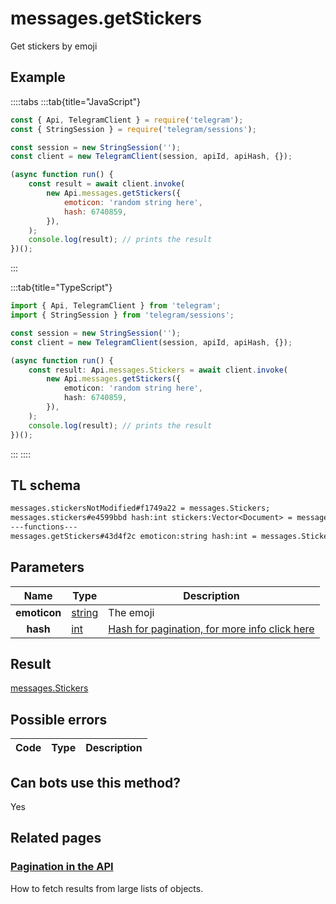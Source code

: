 # messages.getStickers

Get stickers by emoji

## Example

::::tabs
:::tab{title="JavaScript"}

```js
const { Api, TelegramClient } = require('telegram');
const { StringSession } = require('telegram/sessions');

const session = new StringSession('');
const client = new TelegramClient(session, apiId, apiHash, {});

(async function run() {
    const result = await client.invoke(
        new Api.messages.getStickers({
            emoticon: 'random string here',
            hash: 6740859,
        }),
    );
    console.log(result); // prints the result
})();
```

:::

:::tab{title="TypeScript"}

```ts
import { Api, TelegramClient } from 'telegram';
import { StringSession } from 'telegram/sessions';

const session = new StringSession('');
const client = new TelegramClient(session, apiId, apiHash, {});

(async function run() {
    const result: Api.messages.Stickers = await client.invoke(
        new Api.messages.getStickers({
            emoticon: 'random string here',
            hash: 6740859,
        }),
    );
    console.log(result); // prints the result
})();
```

:::
::::

## TL schema

```txt
messages.stickersNotModified#f1749a22 = messages.Stickers;
messages.stickers#e4599bbd hash:int stickers:Vector<Document> = messages.Stickers;
---functions---
messages.getStickers#43d4f2c emoticon:string hash:int = messages.Stickers;
```

## Parameters

|     Name     | Type                                            | Description                                                                                            |
| :----------: | ----------------------------------------------- | ------------------------------------------------------------------------------------------------------ |
| **emoticon** | [string](https://core.telegram.org/type/string) | The emoji                                                                                              |
|   **hash**   | [int](https://core.telegram.org/type/int)       | [Hash for pagination, for more info click here](https://core.telegram.org/api/offsets#hash-generation) |

## Result

[messages.Stickers](https://core.telegram.org/type/messages.Stickers)

## Possible errors

| Code | Type | Description |
| :--: | ---- | ----------- |

## Can bots use this method?

Yes

## Related pages

### [Pagination in the API](https://core.telegram.org/api/offsets)

How to fetch results from large lists of objects.
